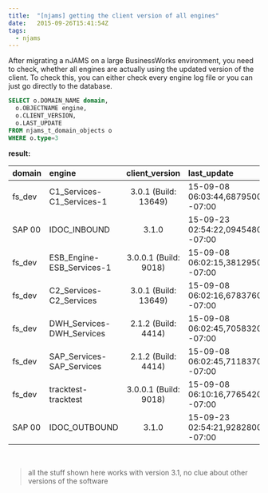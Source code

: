 ```yaml
---
title:  "[njams] getting the client version of all engines"
date:   2015-09-26T15:41:54Z
tags: 
  - njams
---
```

After migrating a nJAMS on a large BusinessWorks environment, you need to check, whether all engines are actually using the updated version of the client. To check this, you can either check every engine log file or you can just go directly to the database.

```sql
SELECT o.DOMAIN_NAME domain,
  o.OBJECTNAME engine,
  o.CLIENT_VERSION,
  o.LAST_UPDATE
FROM njams_t_domain_objects o
WHERE o.type=3
```

**result:**

|domain|engine|client_version|last_update|
|-----|:-------|:-------------:|:-----------|
fs_dev|C1_Services-C1_Services-1|3.0.1 (Build: 13649)|15-09-08 06:03:44,687950000 -07:00
SAP 00|IDOC_INBOUND|3.1.0|15-09-23 02:54:22,094548000 -07:00
fs_dev|ESB_Engine-ESB_Services-1|3.0.0.1 (Build: 9018)|15-09-08 06:02:15,381295000 -07:00
fs_dev|C2_Services-C2_Services|3.0.1 (Build: 13649)|15-09-08 06:02:16,678376000 -07:00
fs_dev|DWH_Services-DWH_Services|2.1.2 (Build: 4414)|15-09-08 06:02:45,705832000 -07:00
fs_dev|SAP_Services-SAP_Services|2.1.2 (Build: 4414)|15-09-08 06:02:45,711837000 -07:00
fs_dev|tracktest-tracktest|3.0.0.1 (Build: 9018)|15-09-08 06:10:16,776542000 -07:00
SAP 00|IDOC_OUTBOUND|3.1.0|15-09-23 02:54:21,928280000 -07:00


&nbsp;
&nbsp;


> all the stuff shown here works with version 3.1, no clue about other versions of the software

